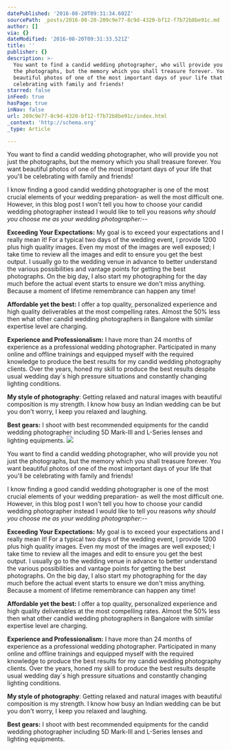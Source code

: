 ```yaml
---
datePublished: '2016-08-20T09:31:34.602Z'
sourcePath: _posts/2016-08-20-209c9e77-8c9d-4320-bf12-f7b72b8be91c.md
author: []
via: {}
dateModified: '2016-08-20T09:31:33.521Z'
title: ''
publisher: {}
description: >-
  You want to find a candid wedding photographer, who will provide you not just
  the photographs, but the memory which you shall treasure forever. You want
  beautiful photos of one of the most important days of your life that you’ll be
  celebrating with family and friends!
starred: false
inFeed: true
hasPage: true
inNav: false
url: 209c9e77-8c9d-4320-bf12-f7b72b8be91c/index.html
_context: 'http://schema.org'
_type: Article

---
```

You want to find a candid wedding photographer, who will provide you not just the photographs, but the memory which you shall treasure forever. You want beautiful photos of one of the most important days of your life that you'll be celebrating with family and friends!

I know finding a good candid wedding photographer is one of the most crucial elements of your wedding preparation- as well the most difficult one. However, in this blog post I won't tell you how to choose your candid wedding photographer instead I would like to tell you reasons _why should you choose me as your wedding photographer:_--

**Exceeding Your Expectations:** My goal is to exceed your expectations and I really mean it! For a typical two days of the wedding event, I provide 1200 plus high quality images. Even my most of the images are well exposed; I take time to review all the images and edit to ensure you get the best output. I usually go to the wedding venue in advance to better understand the various possibilities and vantage points for getting the best photographs. On the big day, I also start my photographing for the day much before the actual event starts to ensure we don't miss anything. Because a moment of lifetime remembrance can happen any time!

**Affordable yet the best:** I offer a top quality, personalized experience and high quality deliverables at the most compelling rates. Almost the 50% less then what other candid wedding photographers in Bangalore with similar expertise level are charging.

**Experience and Professionalism:** I have more than 24 months of experience as a professional wedding photographer. Participated in many online and offline trainings and equipped myself with the required knowledge to produce the best results for my candid wedding photography clients. Over the years, honed my skill to produce the best results despite usual wedding day\`s high pressure situations and constantly changing lighting conditions.

**My style of photography**: Getting relaxed and natural images with beautiful composition is my strength. I know how busy an Indian wedding can be but you don't worry, I keep you relaxed and laughing.

**Best gears:** I shoot with best recommended equipments for the candid wedding photographer including 5D Mark-III and L-Series lenses and lighting equipments.
![](https://the-grid-user-content.s3-us-west-2.amazonaws.com/eb76c7b0-8223-4758-a7d7-2ab1bdd1b3e3.jpg)

You want to find a candid wedding photographer, who will provide you not just the photographs, but the memory which you shall treasure forever. You want beautiful photos of one of the most important days of your life that you'll be celebrating with family and friends!

I know finding a good candid wedding photographer is one of the most crucial elements of your wedding preparation- as well the most difficult one. However, in this blog post I won't tell you how to choose your candid wedding photographer instead I would like to tell you reasons _why should you choose me as your wedding photographer:_--

**Exceeding Your Expectations:** My goal is to exceed your expectations and I really mean it! For a typical two days of the wedding event, I provide 1200 plus high quality images. Even my most of the images are well exposed; I take time to review all the images and edit to ensure you get the best output. I usually go to the wedding venue in advance to better understand the various possibilities and vantage points for getting the best photographs. On the big day, I also start my photographing for the day much before the actual event starts to ensure we don't miss anything. Because a moment of lifetime remembrance can happen any time!

**Affordable yet the best:** I offer a top quality, personalized experience and high quality deliverables at the most compelling rates. Almost the 50% less then what other candid wedding photographers in Bangalore with similar expertise level are charging.

**Experience and Professionalism:** I have more than 24 months of experience as a professional wedding photographer. Participated in many online and offline trainings and equipped myself with the required knowledge to produce the best results for my candid wedding photography clients. Over the years, honed my skill to produce the best results despite usual wedding day\`s high pressure situations and constantly changing lighting conditions.

**My style of photography**: Getting relaxed and natural images with beautiful composition is my strength. I know how busy an Indian wedding can be but you don't worry, I keep you relaxed and laughing.

**Best gears:** I shoot with best recommended equipments for the candid wedding photographer including 5D Mark-III and L-Series lenses and lighting equipments.